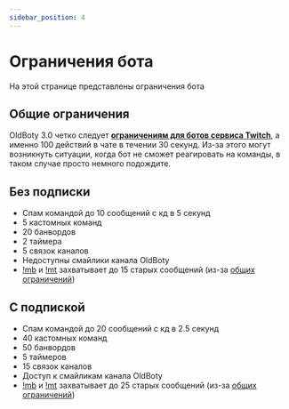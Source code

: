 ```yaml
---
sidebar_position: 4
---
```


# Ограничения бота

На этой странице представлены ограничения бота

## Общие ограничения
OldBoty 3.0 четко следует **[ограничениям для ботов сервиса Twitch](https://dev.twitch.tv/docs/irc#:~:text=The%20bot%20is%20limited%20to,messages%20per%2030%20second%20limit)**, а именно 100 действий в чате в течении 30 секунд. Из-за этого могут возникнуть ситуации, когда бот не сможет реагировать на команды, в таком случае просто немного подождите.

## Без подписки
- Спам командой до 10 сообщений с кд в 5 секунд
- 5 кастомных команд
- 20 банвордов
- 2 таймера
- 5 связок каналов
- Недоступны смайлики канала OldBoty
- [!mb](features/spam#бан-по-фразе) и [!mt](features/spam#мут-по-фразе) захватывает до 15 старых сообщений (из-за [общих ограничений](#общие-ограничения))

## С подпиской
- Спам командой до 20 сообщений с кд в 2.5 секунд
- 40 кастомных команд
- 50 банвордов
- 5 таймеров
- 15 связок каналов
- Доступ к смайликам канала OldBoty
- [!mb](features/spam#бан-по-фразе) и [!mt](features/spam#мут-по-фразе) захватывает до 25 старых сообщений (из-за [общих ограничений](#общие-ограничения))
